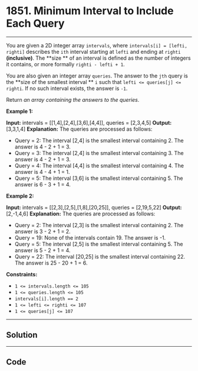 # 1851. Minimum Interval to Include Each Query

---

You are given a 2D integer array `intervals`, where `intervals[i] = [lefti, righti]` describes the `ith` interval starting at `lefti` and ending at `righti` **(inclusive)**. The **size ** of an interval is defined as the number of integers it contains, or more formally `righti - lefti + 1`.

You are also given an integer array `queries`. The answer to the `jth` query is the **size of the smallest interval ** `i` such that `lefti <= queries[j] <= righti`. If no such interval exists, the answer is `-1`.

Return _an array containing the answers to the queries_.

 

**Example 1:**


**Input:** intervals = [[1,4],[2,4],[3,6],[4,4]], queries = [2,3,4,5]
**Output:** [3,3,1,4]
**Explanation:** The queries are processed as follows:
- Query = 2: The interval [2,4] is the smallest interval containing 2. The answer is 4 - 2 + 1 = 3.
- Query = 3: The interval [2,4] is the smallest interval containing 3. The answer is 4 - 2 + 1 = 3.
- Query = 4: The interval [4,4] is the smallest interval containing 4. The answer is 4 - 4 + 1 = 1.
- Query = 5: The interval [3,6] is the smallest interval containing 5. The answer is 6 - 3 + 1 = 4.


**Example 2:**


**Input:** intervals = [[2,3],[2,5],[1,8],[20,25]], queries = [2,19,5,22]
**Output:** [2,-1,4,6]
**Explanation:** The queries are processed as follows:
- Query = 2: The interval [2,3] is the smallest interval containing 2. The answer is 3 - 2 + 1 = 2.
- Query = 19: None of the intervals contain 19. The answer is -1.
- Query = 5: The interval [2,5] is the smallest interval containing 5. The answer is 5 - 2 + 1 = 4.
- Query = 22: The interval [20,25] is the smallest interval containing 22. The answer is 25 - 20 + 1 = 6.


 

**Constraints:**

  * `1 <= intervals.length <= 105`
  * `1 <= queries.length <= 105`
  * `intervals[i].length == 2`
  * `1 <= lefti <= righti <= 107`
  * `1 <= queries[j] <= 107`

---

## Solution



---

## Code
```python


```